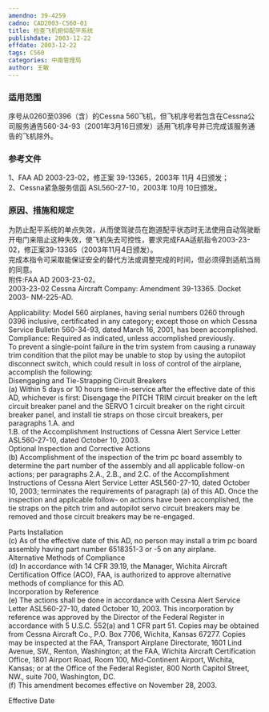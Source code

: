 ```yaml
---
amendno: 39-4259  
cadno: CAD2003-C560-01  
title: 检查飞机俯仰配平系统  
publishdate: 2003-12-22  
effdate: 2003-12-22  
tags: C560  
categories: 中南管理局  
author: 王敏  
---
```

  
### 适用范围  
序号从0260至0396（含）的Cessna 560飞机，但飞机序号若包含在Cessna公司服务通告560-34-93（2001年3月16日颁发）适用飞机序号并已完成该服务通告的飞机除外。  
  
<!--more-->  
### 参考文件  
1、FAA AD 2003-23-02，修正案 39-13365，2003年 11月 4日颁发；  
 2、Cessna紧急服务信函 ASL560-27-10，2003年 10月 10日颁发。  
  
### 原因、措施和规定  
为防止配平系统的单点失效，从而使驾驶员在跑道配平状态时无法使用自动驾驶断开电门来阻止这种失效，使飞机失去可控性，要求完成FAA适航指令2003-23-02，修正案39-13365（2003年11月4日颁发）。  
    完成本指令可采取能保证安全的替代方法或调整完成的时间，但必须得到适航当局的同意。  
附件:FAA AD 2003-23-02。  
2003-23-02 Cessna Aircraft Company: Amendment 39-13365. Docket 2003- NM-225-AD.  
  
Applicability: Model 560 airplanes, having serial numbers 0260 through 0396 inclusive, certificated in any category; except those on which Cessna Service Bulletin 560-34-93, dated March 16, 2001, has been accomplished.  
Compliance: Required as indicated, unless accomplished previously.  
To prevent a single-point failure in the trim system from causing a runaway trim condition that the pilot may be unable to stop by using the autopilot disconnect switch, which could result in loss of control of the airplane, accomplish the following:  
Disengaging and Tie-Strapping Circuit Breakers  
(a) Within 5 days or 10 hours time-in-service after the effective date of this AD, whichever is first: Disengage the PITCH TRIM circuit breaker on the left circuit breaker panel and the SERVO 1 circuit breaker on the right circuit breaker panel, and install tie straps on those circuit breakers, per paragraphs 1.A. and  
1.B. of the Accomplishment Instructions of Cessna Alert Service Letter ASL560-27-10, dated October 10, 2003.  
Optional Inspection and Corrective Actions  
(b) Accomplishment of the inspection of the trim pc board assembly to determine the part number of the assembly and all applicable follow-on actions; per paragraphs 2.A., 2.B., and 2.C. of the Accomplishment Instructions of Cessna Alert Service Letter ASL560-27-10, dated October 10, 2003; terminates the requirements of paragraph (a) of this AD. Once the inspection and applicable follow- on actions have been accomplished, the tie straps on the pitch trim and autopilot servo circuit breakers may be removed and those circuit breakers may be re-engaged.  
  
Parts Installation  
(c) As of the effective date of this AD, no person may install a trim pc board assembly having part number 6518351-3 or -5 on any airplane.  
Alternative Methods of Compliance  
(d) In accordance with 14 CFR 39.19, the Manager, Wichita Aircraft Certification Office (ACO), FAA, is authorized to approve alternative methods of compliance for this AD.  
Incorporation by Reference  
(e) The actions shall be done in accordance with Cessna Alert Service Letter ASL560-27-10, dated October 10, 2003. This incorporation by reference was approved by the Director of the Federal Register in accordance with 5 U.S.C. 552(a) and 1 CFR part 51. Copies may be obtained from Cessna Aircraft Co., P.O. Box 7706, Wichita, Kansas 67277. Copies may be inspected at the FAA, Transport Airplane Directorate, 1601 Lind Avenue, SW., Renton, Washington; at the FAA, Wichita Aircraft Certification Office, 1801 Airport Road, Room 100, Mid-Continent Airport, Wichita, Kansas; or at the Office of the Federal Register, 800 North Capitol Street, NW., suite 700, Washington, DC.  
(f) This amendment becomes effective on November 28, 2003.  
  
Effective Date  
